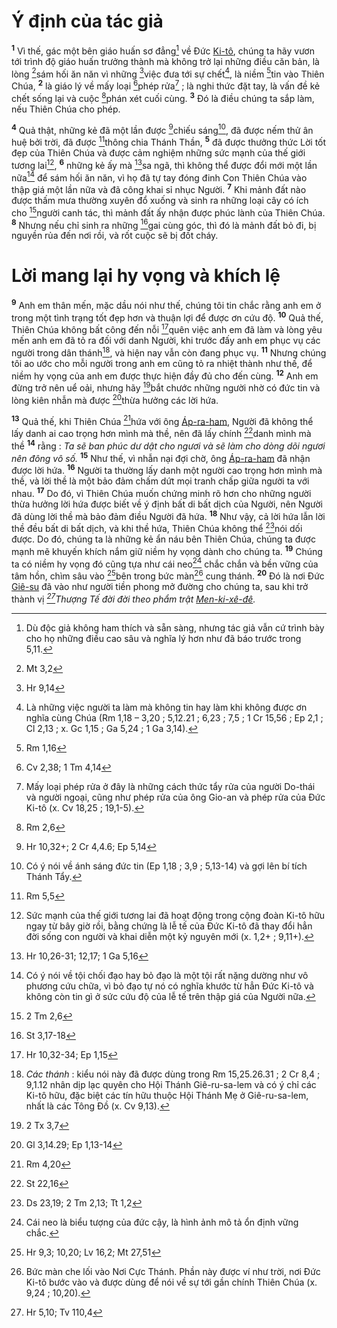 # Ý định của tác giả
<sup><b>1</b></sup> Vì thế, gác một bên giáo huấn sơ đẳng[^1-14ea8549-a944-4f00-8f81-6379f1c15d87] về Đức [Ki-tô](), chúng ta hãy vươn tới trình độ giáo huấn trưởng thành mà không trở lại những điều căn bản, là lòng [^1@-14ea8549-a944-4f00-8f81-6379f1c15d87]sám hối ăn năn vì những [^2@-14ea8549-a944-4f00-8f81-6379f1c15d87]việc đưa tới sự chết[^2-14ea8549-a944-4f00-8f81-6379f1c15d87], là niềm [^3@-14ea8549-a944-4f00-8f81-6379f1c15d87]tin vào Thiên Chúa, <sup><b>2</b></sup> là giáo lý về mấy loại [^4@-14ea8549-a944-4f00-8f81-6379f1c15d87]phép rửa[^3-14ea8549-a944-4f00-8f81-6379f1c15d87] ; là nghi thức đặt tay, là vấn đề kẻ chết sống lại và cuộc [^5@-14ea8549-a944-4f00-8f81-6379f1c15d87]phán xét cuối cùng. <sup><b>3</b></sup> Đó là điều chúng ta sắp làm, nếu Thiên Chúa cho phép.

<sup><b>4</b></sup> Quả thật, những kẻ đã một lần được [^6@-14ea8549-a944-4f00-8f81-6379f1c15d87]chiếu sáng[^4-14ea8549-a944-4f00-8f81-6379f1c15d87], đã được nếm thử ân huệ bởi trời, đã được [^7@-14ea8549-a944-4f00-8f81-6379f1c15d87]thông chia Thánh Thần, <sup><b>5</b></sup> đã được thưởng thức Lời tốt đẹp của Thiên Chúa và được cảm nghiệm những sức mạnh của thế giới tương lai[^5-14ea8549-a944-4f00-8f81-6379f1c15d87], <sup><b>6</b></sup> những kẻ ấy mà [^8@-14ea8549-a944-4f00-8f81-6379f1c15d87]sa ngã, thì không thể được đổi mới một lần nữa[^6-14ea8549-a944-4f00-8f81-6379f1c15d87] để sám hối ăn năn, vì họ đã tự tay đóng đinh Con Thiên Chúa vào thập giá một lần nữa và đã công khai sỉ nhục Người. <sup><b>7</b></sup> Khi mảnh đất nào được thấm mưa thường xuyên đổ xuống và sinh ra những loại cây có ích cho [^9@-14ea8549-a944-4f00-8f81-6379f1c15d87]người canh tác, thì mảnh đất ấy nhận được phúc lành của Thiên Chúa. <sup><b>8</b></sup> Nhưng nếu chỉ sinh ra những [^10@-14ea8549-a944-4f00-8f81-6379f1c15d87]gai cùng góc, thì đó là mảnh đất bỏ đi, bị nguyền rủa đến nơi rồi, và rốt cuộc sẽ bị đốt cháy.

# Lời mang lại hy vọng và khích lệ
<sup><b>9</b></sup> Anh em thân mến, mặc dầu nói như thế, chúng tôi tin chắc rằng anh em ở trong một tình trạng tốt đẹp hơn và thuận lợi để được ơn cứu độ. <sup><b>10</b></sup> Quả thế, Thiên Chúa không bất công đến nỗi [^11@-14ea8549-a944-4f00-8f81-6379f1c15d87]quên việc anh em đã làm và lòng yêu mến anh em đã tỏ ra đối với danh Người, khi trước đấy anh em phục vụ các người trong dân thánh[^7-14ea8549-a944-4f00-8f81-6379f1c15d87], và hiện nay vẫn còn đang phục vụ. <sup><b>11</b></sup> Nhưng chúng tôi ao ước cho mỗi người trong anh em cũng tỏ ra nhiệt thành như thế, để niềm hy vọng của anh em được thực hiện đầy đủ cho đến cùng. <sup><b>12</b></sup> Anh em đừng trở nên uể oải, nhưng hãy [^12@-14ea8549-a944-4f00-8f81-6379f1c15d87]bắt chước những người nhờ có đức tin và lòng kiên nhẫn mà được [^13@-14ea8549-a944-4f00-8f81-6379f1c15d87]thừa hưởng các lời hứa.

<sup><b>13</b></sup> Quả thế, khi Thiên Chúa [^14@-14ea8549-a944-4f00-8f81-6379f1c15d87]hứa với ông [Áp-ra-ham](), Người đã không thể lấy danh ai cao trọng hơn mình mà thề, nên đã lấy chính [^15@-14ea8549-a944-4f00-8f81-6379f1c15d87]danh mình mà thề <sup><b>14</b></sup> rằng : *Ta sẽ ban phúc dư dật cho ngươi và sẽ làm cho dòng dõi ngươi nên đông vô số.* <sup><b>15</b></sup> Như thế, vì nhẫn nại đợi chờ, ông [Áp-ra-ham]() đã nhận được lời hứa. <sup><b>16</b></sup> Người ta thường lấy danh một người cao trọng hơn mình mà thề, và lời thề là một bảo đảm chấm dứt mọi tranh chấp giữa người ta với nhau. <sup><b>17</b></sup> Do đó, vì Thiên Chúa muốn chứng minh rõ hơn cho những người thừa hưởng lời hứa được biết về ý định bất di bất dịch của Người, nên Người đã dùng lời thề mà bảo đảm điều Người đã hứa. <sup><b>18</b></sup> Như vậy, cả lời hứa lẫn lời thề đều bất di bất dịch, và khi thề hứa, Thiên Chúa không thể [^16@-14ea8549-a944-4f00-8f81-6379f1c15d87]nói dối được. Do đó, chúng ta là những kẻ ẩn náu bên Thiên Chúa, chúng ta được mạnh mẽ khuyến khích nắm giữ niềm hy vọng dành cho chúng ta. <sup><b>19</b></sup> Chúng ta có niềm hy vọng đó cũng tựa như cái neo[^8-14ea8549-a944-4f00-8f81-6379f1c15d87] chắc chắn và bền vững của tâm hồn, chìm sâu vào [^17@-14ea8549-a944-4f00-8f81-6379f1c15d87]bên trong bức màn[^9-14ea8549-a944-4f00-8f81-6379f1c15d87] cung thánh. <sup><b>20</b></sup> Đó là nơi Đức [Giê-su]() đã vào như người tiền phong mở đường cho chúng ta, sau khi trở thành vị *[^18@-14ea8549-a944-4f00-8f81-6379f1c15d87]Thượng Tế đời đời theo phẩm trật [Men-ki-xê-đê]().*

[^1-14ea8549-a944-4f00-8f81-6379f1c15d87]: Dù độc giả không ham thích và sẵn sàng, nhưng tác giả vẫn cứ trình bày cho họ những điều cao sâu và nghĩa lý hơn như đã báo trước trong 5,11.
[^2-14ea8549-a944-4f00-8f81-6379f1c15d87]: Là những việc người ta làm mà không tin hay làm khi không được ơn nghĩa cùng Chúa (Rm 1,18 – 3,20 ; 5,12.21 ; 6,23 ; 7,5 ; 1 Cr 15,56 ; Ep 2,1 ; Cl 2,13 ; x. Gc 1,15 ; Ga 5,24 ; 1 Ga 3,14).
[^3-14ea8549-a944-4f00-8f81-6379f1c15d87]: Mấy loại phép rửa ở đây là những cách thức tẩy rửa của người Do-thái và người ngoại, cũng như phép rửa của ông Gio-an và phép rửa của Đức Ki-tô (x. Cv 18,25 ; 19,1-5).
[^4-14ea8549-a944-4f00-8f81-6379f1c15d87]: Có ý nói về ánh sáng đức tin (Ep 1,18 ; 3,9 ; 5,13-14) và gợi lên bí tích Thánh Tẩy.
[^5-14ea8549-a944-4f00-8f81-6379f1c15d87]: Sức mạnh của thế giới tương lai đã hoạt động trong cộng đoàn Ki-tô hữu ngay từ bây giờ rồi, bằng chứng là lễ tế của Đức Ki-tô đã thay đổi hẳn đời sống con người và khai diễn một kỷ nguyên mới (x. 1,2+ ; 9,11+).
[^6-14ea8549-a944-4f00-8f81-6379f1c15d87]: Có ý nói về tội chối đạo hay bỏ đạo là một tội rất nặng dường như vô phương cứu chữa, vì bỏ đạo tự nó có nghĩa khước từ hẳn Đức Ki-tô và không còn tin gì ở sức cứu độ của lễ tế trên thập giá của Người nữa.
[^7-14ea8549-a944-4f00-8f81-6379f1c15d87]: *Các thánh* : kiểu nói này đã được dùng trong Rm 15,25.26.31 ; 2 Cr 8,4 ; 9,1.12 nhân dịp lạc quyên cho Hội Thánh Giê-ru-sa-lem và có ý chỉ các Ki-tô hữu, đặc biệt các tín hữu thuộc Hội Thánh Mẹ ở Giê-ru-sa-lem, nhất là các Tông Đồ (x. Cv 9,13).
[^8-14ea8549-a944-4f00-8f81-6379f1c15d87]: Cái neo là biểu tượng của đức cậy, là hình ảnh mô tả ổn định vững chắc.
[^9-14ea8549-a944-4f00-8f81-6379f1c15d87]: Bức màn che lối vào Nơi Cực Thánh. Phần này được ví như trời, nơi Đức Ki-tô bước vào và được dùng để nói về sự tới gần chính Thiên Chúa (x. 9,24 ; 10,20).
[^1@-14ea8549-a944-4f00-8f81-6379f1c15d87]: Mt 3,2
[^2@-14ea8549-a944-4f00-8f81-6379f1c15d87]: Hr 9,14
[^3@-14ea8549-a944-4f00-8f81-6379f1c15d87]: Rm 1,16
[^4@-14ea8549-a944-4f00-8f81-6379f1c15d87]: Cv 2,38; 1 Tm 4,14
[^5@-14ea8549-a944-4f00-8f81-6379f1c15d87]: Rm 2,6
[^6@-14ea8549-a944-4f00-8f81-6379f1c15d87]: Hr 10,32+; 2 Cr 4,4.6; Ep 5,14
[^7@-14ea8549-a944-4f00-8f81-6379f1c15d87]: Rm 5,5
[^8@-14ea8549-a944-4f00-8f81-6379f1c15d87]: Hr 10,26-31; 12,17; 1 Ga 5,16
[^9@-14ea8549-a944-4f00-8f81-6379f1c15d87]: 2 Tm 2,6
[^10@-14ea8549-a944-4f00-8f81-6379f1c15d87]: St 3,17-18
[^11@-14ea8549-a944-4f00-8f81-6379f1c15d87]: Hr 10,32-34; Ep 1,15
[^12@-14ea8549-a944-4f00-8f81-6379f1c15d87]: 2 Tx 3,7
[^13@-14ea8549-a944-4f00-8f81-6379f1c15d87]: Gl 3,14.29; Ep 1,13-14
[^14@-14ea8549-a944-4f00-8f81-6379f1c15d87]: Rm 4,20
[^15@-14ea8549-a944-4f00-8f81-6379f1c15d87]: St 22,16
[^16@-14ea8549-a944-4f00-8f81-6379f1c15d87]: Ds 23,19; 2 Tm 2,13; Tt 1,2
[^17@-14ea8549-a944-4f00-8f81-6379f1c15d87]: Hr 9,3; 10,20; Lv 16,2; Mt 27,51
[^18@-14ea8549-a944-4f00-8f81-6379f1c15d87]: Hr 5,10; Tv 110,4